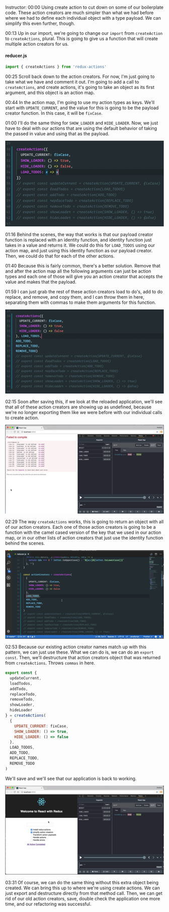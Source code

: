 Instructor: 00:00 Using create action to cut down on some of our boilerplate code. These action creators are much simpler than what we had before where we had to define each individual object with a type payload. We can simplify this even further, though.

00:13 Up in our import, we're going to change our `import` from `createAction` to `createActions`, plural. This is going to give us a function that will create multiple action creators for us.

#### reducer.js
```javascript
import { createActions } from 'redux-actions'
```

00:25 Scroll back down to the action creators. For now, I'm just going to take what we have and comment it out. I'm going to add a call to `createActions`, and create actions, it's going to take an object as its first argument, and this object is an action map.

00:44 In the action map, I'm going to use my action types as keys. We'll start with `UPDATE_CURRENT`, and the value for this is going to be the payload creator function. In this case, it will be `fixCase`.

01:00 I'll do the same thing for `SHOW_LOADER` and `HIDE_LOADER`. Now, we just have to deal with our actions that are using the default behavior of taking the passed in value and using that as the payload.

![createActions](../images/redux-create-multiple-redux-actions-with-an-action-map-in-redux-actions-createActions.png)

01:16 Behind the scenes, the way that works is that our payload creator function is replaced with an identity function, and identity function just takes in a value and returns it. We could do this for `LOAD_TODOS` using our action map, and just using this identity function as our payload creator. Then, we could do that for each of the other actions.

01:40 Because this is fairly common, there's a better solution. Remove that and after the action map all the following arguments can just be action types and each one of those will give you an action creator that accepts the value and makes that the payload.

01:59 I can just grab the rest of these action creators load to do's, add to do replace, and remove, and copy them, and I can throw them in here, separating them with commas to make them arguments for this function.

![action creators](../images/redux-create-multiple-redux-actions-with-an-action-map-in-redux-actions-action-creators.png)

02:15 Soon after saving this, if we look at the reloaded application, we'll see that all of these action creators are showing up as undefined, because we're no longer exporting them like we were before with our individual calls to create action.

![undefined](../images/redux-create-multiple-redux-actions-with-an-action-map-in-redux-actions-undefined.png)

02:29 The way `createActions` works, this is going to return an object with all of our action creators. Each one of those action creators is going to be a function with the camel cased version of the key that we used in our action map, or in our other lists of action creators that just use the identity function behind the scenes.

![return object](../images/redux-create-multiple-redux-actions-with-an-action-map-in-redux-actions-undefined-return-object.png)

02:53 Because our existing action creator names match up with this pattern, we can just use these. What we can do is, we can do an `export const`. Then, we'll destructure that action creators object that was returned from `createActions`. Throws `commas` in here. 

```javascript
export const {
  updateCurrent,
  loadTodos,
  addTodo,
  replaceTodo,
  removeTodo,
  showLoader,
  hideLoader
} = createActions(
  {
    UPDATE_CURRENT: fixCase,
    SHOW_LOADER: () => true,
    HIDE_LOADER: () => false
  },
  LOAD_TODOS,
  ADD_TODO,
  REPLACE_TODO,
  REMOVE_TODO
)
```

We'll save and we'll see that our application is back to working.

![back to working](../images/redux-create-multiple-redux-actions-with-an-action-map-in-redux-actions-undefined-return-object-back-to-working.png)

03:31 Of course, we can do the same thing without this extra object being created. We can bring this up to where we're using create actions. We can just export and destructure directly from that method call. Then, we can get rid of our old action creators, save, double check the application one more time, and our refactoring was successful.